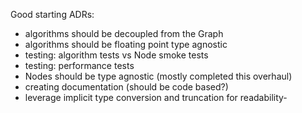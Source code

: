 Good starting ADRs:

- algorithms should be decoupled from the Graph
- algorithms should be floating point type agnostic
- testing: algorithm tests vs Node smoke tests
- testing: performance tests
- Nodes should be type agnostic (mostly completed this overhaul)
- creating documentation (should be code based?)
- leverage implicit type conversion and truncation for readability-